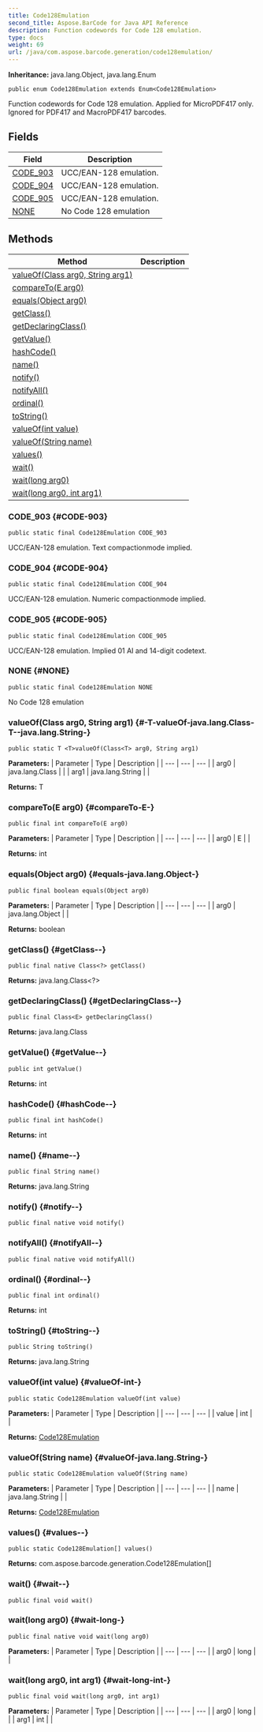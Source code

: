 ```yaml
---
title: Code128Emulation
second_title: Aspose.BarCode for Java API Reference
description: Function codewords for Code 128 emulation.
type: docs
weight: 69
url: /java/com.aspose.barcode.generation/code128emulation/
---
```

**Inheritance:**
java.lang.Object, java.lang.Enum
```
public enum Code128Emulation extends Enum<Code128Emulation>
```

Function codewords for Code 128 emulation. Applied for MicroPDF417 only. Ignored for PDF417 and MacroPDF417 barcodes.
## Fields

| Field | Description |
| --- | --- |
| [CODE_903](#CODE-903) | UCC/EAN-128 emulation. |
| [CODE_904](#CODE-904) | UCC/EAN-128 emulation. |
| [CODE_905](#CODE-905) | UCC/EAN-128 emulation. |
| [NONE](#NONE) | No Code 128 emulation |
## Methods

| Method | Description |
| --- | --- |
| [<T>valueOf(Class<T> arg0, String arg1)](#-T-valueOf-java.lang.Class-T--java.lang.String-) |  |
| [compareTo(E arg0)](#compareTo-E-) |  |
| [equals(Object arg0)](#equals-java.lang.Object-) |  |
| [getClass()](#getClass--) |  |
| [getDeclaringClass()](#getDeclaringClass--) |  |
| [getValue()](#getValue--) |  |
| [hashCode()](#hashCode--) |  |
| [name()](#name--) |  |
| [notify()](#notify--) |  |
| [notifyAll()](#notifyAll--) |  |
| [ordinal()](#ordinal--) |  |
| [toString()](#toString--) |  |
| [valueOf(int value)](#valueOf-int-) |  |
| [valueOf(String name)](#valueOf-java.lang.String-) |  |
| [values()](#values--) |  |
| [wait()](#wait--) |  |
| [wait(long arg0)](#wait-long-) |  |
| [wait(long arg0, int arg1)](#wait-long-int-) |  |
### CODE_903 {#CODE-903}
```
public static final Code128Emulation CODE_903
```


UCC/EAN-128 emulation. Text compactionmode implied.

### CODE_904 {#CODE-904}
```
public static final Code128Emulation CODE_904
```


UCC/EAN-128 emulation. Numeric compactionmode implied.

### CODE_905 {#CODE-905}
```
public static final Code128Emulation CODE_905
```


UCC/EAN-128 emulation. Implied 01 AI and 14-digit codetext.

### NONE {#NONE}
```
public static final Code128Emulation NONE
```


No Code 128 emulation

### <T>valueOf(Class<T> arg0, String arg1) {#-T-valueOf-java.lang.Class-T--java.lang.String-}
```
public static T <T>valueOf(Class<T> arg0, String arg1)
```




**Parameters:**
| Parameter | Type | Description |
| --- | --- | --- |
| arg0 | java.lang.Class<T> |  |
| arg1 | java.lang.String |  |

**Returns:**
T
### compareTo(E arg0) {#compareTo-E-}
```
public final int compareTo(E arg0)
```




**Parameters:**
| Parameter | Type | Description |
| --- | --- | --- |
| arg0 | E |  |

**Returns:**
int
### equals(Object arg0) {#equals-java.lang.Object-}
```
public final boolean equals(Object arg0)
```




**Parameters:**
| Parameter | Type | Description |
| --- | --- | --- |
| arg0 | java.lang.Object |  |

**Returns:**
boolean
### getClass() {#getClass--}
```
public final native Class<?> getClass()
```




**Returns:**
java.lang.Class<?>
### getDeclaringClass() {#getDeclaringClass--}
```
public final Class<E> getDeclaringClass()
```




**Returns:**
java.lang.Class<E>
### getValue() {#getValue--}
```
public int getValue()
```




**Returns:**
int
### hashCode() {#hashCode--}
```
public final int hashCode()
```




**Returns:**
int
### name() {#name--}
```
public final String name()
```




**Returns:**
java.lang.String
### notify() {#notify--}
```
public final native void notify()
```




### notifyAll() {#notifyAll--}
```
public final native void notifyAll()
```




### ordinal() {#ordinal--}
```
public final int ordinal()
```




**Returns:**
int
### toString() {#toString--}
```
public String toString()
```




**Returns:**
java.lang.String
### valueOf(int value) {#valueOf-int-}
```
public static Code128Emulation valueOf(int value)
```




**Parameters:**
| Parameter | Type | Description |
| --- | --- | --- |
| value | int |  |

**Returns:**
[Code128Emulation](../../com.aspose.barcode.generation/code128emulation)
### valueOf(String name) {#valueOf-java.lang.String-}
```
public static Code128Emulation valueOf(String name)
```




**Parameters:**
| Parameter | Type | Description |
| --- | --- | --- |
| name | java.lang.String |  |

**Returns:**
[Code128Emulation](../../com.aspose.barcode.generation/code128emulation)
### values() {#values--}
```
public static Code128Emulation[] values()
```




**Returns:**
com.aspose.barcode.generation.Code128Emulation[]
### wait() {#wait--}
```
public final void wait()
```




### wait(long arg0) {#wait-long-}
```
public final native void wait(long arg0)
```




**Parameters:**
| Parameter | Type | Description |
| --- | --- | --- |
| arg0 | long |  |

### wait(long arg0, int arg1) {#wait-long-int-}
```
public final void wait(long arg0, int arg1)
```




**Parameters:**
| Parameter | Type | Description |
| --- | --- | --- |
| arg0 | long |  |
| arg1 | int |  |

